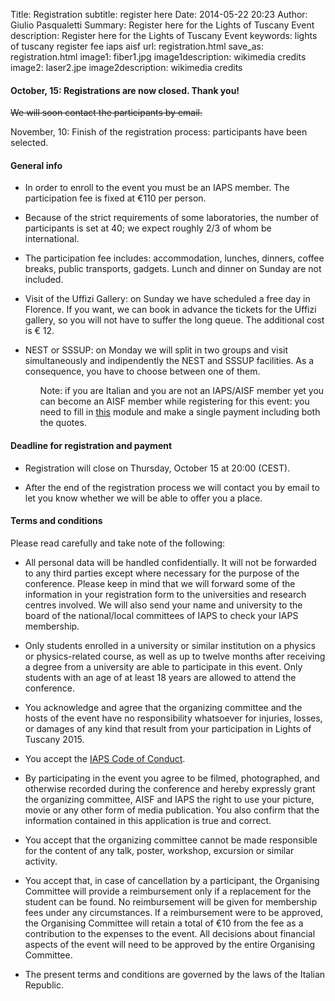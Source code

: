 Title: Registration
subtitle: register here
Date: 2014-05-22 20:23
Author: Giulio Pasqualetti
Summary: Register here for the Lights of Tuscany Event
description: Register here for the Lights of Tuscany Event
keywords: lights of tuscany register fee iaps aisf
url: registration.html
save_as: registration.html
image1: fiber1.jpg
image1description: wikimedia credits
image2: laser2.jpe
image2description: wikimedia credits

<div class="section">
  <div class="section">
    <div class="row">
      <div class="col s12">
	<h4>October, 15: Registrations are now closed. Thank you!</h4>
	<p><span style="text-decoration: line-through;" >We will soon contact the participants by email.</span></p>
	<p>November, 10: Finish of the registration process: participants have been selected.</p>
      </div>
    </div>
  </div>
  
  <div class="row">
    <div class="col s12">
      <h4>General info</h4>
      <ul>
	<li>
	  <p>In order to enroll to the event you must be an IAPS member. The participation fee is fixed at €110 per person.</p>
	</li><li>
	  <p>Because of the strict requirements of some laboratories, the number of participants is set at 40; we expect roughly 2/3 of whom be international.</p>
	</li><li>
	  <p>The participation fee includes: accommodation, lunches, dinners, coffee breaks, public transports, gadgets. Lunch and dinner on Sunday are not included.</p>
	</li><li>
	  <p>Visit of the Uffizi Gallery: on Sunday we have scheduled a free day in Florence. If you want, we can book in advance the tickets for the Uffizi gallery, so you will not have to suffer the long queue. The additional cost is € 12.</p>
	</li><li>
	  <p>NEST or SSSUP: on Monday we will split in two groups and visit simultaneously and indipendently the NEST and SSSUP facilities. As a consequence, you have to choose between one of them.</p>
	  </li>
	  <ul>
	    <p>Note: if you are Italian and you are not an IAPS/AISF member yet you can become an AISF member while registering for this event: you need to fill in <a class="orange-text" href="http://www.ai-sf.it/joomla/it/membri">this</a> module and make a single payment including both the quotes.</p>
    </div>
  </div>
</div>
<!-- <div class="section"> -->
<!-- 	<div class="row"> -->
<!-- 	  <div class="col s12"> -->
<!-- 	    <h4>Registration form</h4> -->
<!-- 	     <iframe id="JotFormIFrame" onload="window.parent.scrollTo(0,0)" allowtransparency="true" src="https://secure.jotformpro.com/form/52684078386973" frameborder="0" style="width:100%; height:514px; border:none;" scrolling="yes"> </iframe> <script type="text/javascript"> window.handleIFrameMessage = function(e) { var args = e.data.split(":"); var iframe = document.getElementById("JotFormIFrame"); if (!iframe) return; switch (args[0]) { case "scrollIntoView": iframe.scrollIntoView(); break; case "setHeight": iframe.style.height = args[1] + "px"; break; case "collapseErrorPage": if (iframe.clientHeight > window.innerHeight) { iframe.style.height = window.innerHeight + "px"; } break; case "reloadPage": window.location.reload(); break; } }; if (window.addEventListener) { window.addEventListener("message", handleIFrameMessage, false); } else if (window.attachEvent) { window.attachEvent("onmessage", handleIFrameMessage); } </script> -->
<!-- 	  </div> -->
<!-- 	</div> -->
<!-- </div> -->

<div class="section">
  <div class="row">
    <div class="col s12">
      <h4>Deadline for registration and payment</h4>
      <ul>
	<li>
	  <p>Registration will close on Thursday, October 15 at 20:00 (CEST).</p>
	</li><li>
	  <p>After the end of the registration process we will contact you by email to let you know whether we will be able to offer you a place.</p>
	</li>
      </ul>
    </div>
  </div>
</div>

<div id="terms-and-conditions" class="section">
  <div class="row">
    <div class="col s12">
      <h4>Terms and conditions</h4>
      Please read carefully and take note of the following:
      <ul>
	<li>
	  <p>All personal data will be handled confidentially. It will not be forwarded to any third parties except where necessary for the purpose of the conference. Please keep in mind that we will forward some of the information in your registration form to the universities and research centres involved. We will also send your name and university to the board of the national/local committees of IAPS to check your IAPS membership.</p>
	  </li><li>
	  <p>Only students enrolled in a university or similar institution on a physics or physics-related course, as well as up to twelve months after receiving a degree from a university are able to participate in this event. Only students with an age of at least 18 years are allowed to attend the conference.</p>
	</li><li>
	  <p>You acknowledge and agree that the organizing committee and the hosts of the event have no responsibility whatsoever for injuries, losses, or damages of any kind that result from your participation in Lights of Tuscany 2015.</p>
	  </li><li>
	  <p>You accept the <a class="orange-text" href="files/IAPS_Code_of_Conduct.pdf">IAPS Code of Conduct</a>.</p>
	  </li><li>
	  <p>By participating in the event you agree to be filmed, photographed, and otherwise recorded during the conference and hereby expressly grant the organizing committee, AISF and IAPS the right to use your picture, movie or any other form of media publication. You also confirm that the information contained in this application is true and correct.</p>
	</li><li>
	  <p>You accept that the organizing committee cannot be made responsible for the content of any talk, poster, workshop, excursion or similar activity.</p>
	</li><li>
	  <p>You accept that, in case of cancellation by a participant, the Organising Committee will provide a reimbursement only if a replacement for the student can be found. No reimbursement will be given for membership fees under any circumstances. If a reimbursement were to be approved, the Organising Committee will retain a total of €10 from the fee as a contribution to the expenses to the event. All decisions about financial aspects of the event will need to be approved by the entire Organising Committee.</p>
	</li><li>
	  <p>The present terms and conditions are governed by the laws of the Italian Republic.</p>
	</li>
      </ul>
    </div>
  </div>
</div>
